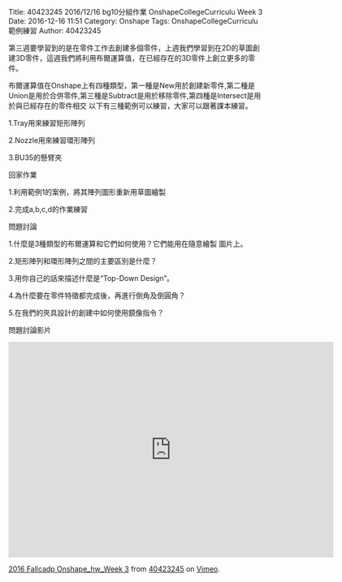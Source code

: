 Title: 40423245 2016/12/16 bg10分組作業 OnshapeCollegeCurriculu Week 3
Date: 2016-12-16 11:51
Category: Onshape
Tags: OnshapeCollegeCurriculu範例練習
Author: 40423245

第三週要學習到的是在零件工作去創建多個零件，上週我們學習到在2D的草圖創建3D零件，這週我們將利用布爾運算值，在已經存在的3D零件上創立更多的零件。

布爾運算值在Onshape上有四種類型，第一種是New用於創建新零件,第二種是Union是用於合併零件,第三種是Subtract是用於移除零件,第四種是Intersect是用於與已經存在的零件相交
以下有三種範例可以練習，大家可以跟著課本練習。

1.Tray用來練習矩形陣列

2.Nozzle用來練習環形陣列

3.BU35的懸臂夾

回家作業

1.利用範例1的案例，將其陣列圖形重新用草圖繪製

2.完成a,b,c,d的作業練習

問題討論

1.什麼是3種類型的布爾運算和它們如何使用？它們能用在隨意繪製
圖片上。

2.矩形陣列和環形陣列之間的主要區別是什麼？

3.用你自己的話來描述什麼是“Top-Down Design”。

4.為什麼要在零件特徵都完成後，再進行倒角及倒圓角？

5.在我們的夾具設計的創建中如何使用鏡像指令？

問題討論影片

<iframe src="https://player.vimeo.com/video/198456379" width="640" height="425" frameborder="0" webkitallowfullscreen mozallowfullscreen allowfullscreen></iframe>
<p><a href="https://vimeo.com/198456379">2016 Fallcadp Onshape_hw_Week 3</a> from <a href="https://vimeo.com/user47996237">40423245</a> on <a href="https://vimeo.com">Vimeo</a>.</p>






